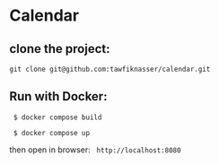 # Calendar

## clone the project:
``` 
git clone git@github.com:tawfiknasser/calendar.git 
```

## Run with Docker:
``` $ docker compose build```

``` $ docker compose up```

then open in browser:  ``` http://localhost:8080```